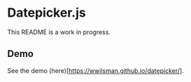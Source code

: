 # Datepicker.js

This README is a work in progress.

## Demo

See the demo (here)[https://wwilsman.github.io/datepicker/].
